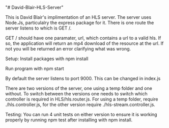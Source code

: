 "# David-Blair-HLS-Server" 

This is David Blair's implimentation of an HLS server. The server uses Node.Js, particulalry the express package for it. There is one route the server listens to which is GET /.

GET / should have one paramater, url, which contains a url to a valid hls. If so, the application will return an mp4 download of the resource at the url. If not you will be returned an error clarifying what was wrong.

Setup:
Install packages with npm install

Run program with npm start 

By default the server listens to port 9000. This can be changed in index.js

There are two versions of the server, one using a temp folder and one without. To switch between the versions one needs to switch which controller is required in HLS/hls.router.js. For using a temp folder, require ./hls.controller.js, for the other version require ./hls-stream.controller.js.

Testing:
You can run 4 unit tests on either version to ensure it is working properly by running npm test after installing with npm install. 

